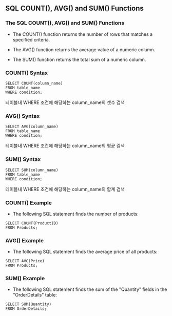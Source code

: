 ## SQL COUNT(), AVG() and SUM() Functions

### The SQL COUNT(), AVG() and SUM() Functions

- The COUNT() function returns the number of rows that matches a specified criteria.

- The AVG() function returns the average value of a numeric column.

- The SUM() function returns the total sum of a numeric column.

### COUNT() Syntax
```
SELECT COUNT(column_name)
FROM table_name
WHERE condition;
```

테이블내 WHERE 조건에 해당하는 column_name의 갯수 검색

### AVG() Syntax
```
SELECT AVG(column_name)
FROM table_name
WHERE condition;
```

테이블내 WHERE 조건에 해당하는 column_name의 평균 검색

### SUM() Syntax
```
SELECT SUM(column_name)
FROM table_name
WHERE condition;
```

테이블내 WHERE 조건에 해당하는 column_name의 합계 검색


### COUNT() Example

- The following SQL statement finds the number of products:

```
SELECT COUNT(ProductID)
FROM Products;
```

### AVG() Example
- The following SQL statement finds the average price of all products:

```
SELECT AVG(Price)
FROM Products;
```


### SUM() Example
- The following SQL statement finds the sum of the "Quantity" fields in the "OrderDetails" table:

```
SELECT SUM(Quantity)
FROM OrderDetails;
```